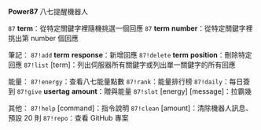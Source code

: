 **Power87** 八七提醒機器人

`87` __term__：從特定關鍵字裡隨機挑選一個回應
`87` __term__ __number__：從特定關鍵字裡挑出第 number 個回應

筆記：
`87!add` __term__ __response__：新增回應
`87!delete` __term__ __position__：刪除特定回應
`87!list` [term]：列出伺服器所有關鍵字或列出單一關鍵字的所有回應

能量：
`87!energy`：查看八七能量點數
`87!rank`：能量排行榜
`87!daily`：每日簽到
`87!give` __usertag__ __amount__：贈與能量
`87!slot` [energy] [message]：拉霸幾

其他：
`87!help` [command]：指令說明
`87!clean` [amount]：清除機器人訊息、預設 20 則
`87!repo`：查看 GitHub 專案
